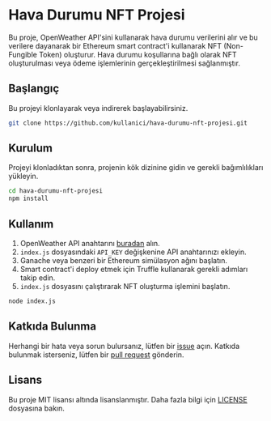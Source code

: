 # Hava Durumu NFT Projesi

Bu proje, OpenWeather API'sini kullanarak hava durumu verilerini alır ve bu verilere dayanarak bir Ethereum smart contract'i kullanarak NFT (Non-Fungible Token) oluşturur. Hava durumu koşullarına bağlı olarak NFT oluşturulması veya ödeme işlemlerinin gerçekleştirilmesi sağlanmıştır.

## Başlangıç

Bu projeyi klonlayarak veya indirerek başlayabilirsiniz.

```bash
git clone https://github.com/kullanici/hava-durumu-nft-projesi.git
```

## Kurulum

Projeyi klonladıktan sonra, projenin kök dizinine gidin ve gerekli bağımlılıkları yükleyin.

```bash
cd hava-durumu-nft-projesi
npm install
```

## Kullanım

1. OpenWeather API anahtarını [buradan](https://openweathermap.org/api) alın.
2. `index.js` dosyasındaki `API_KEY` değişkenine API anahtarınızı ekleyin.
3. Ganache veya benzeri bir Ethereum simülasyon ağını başlatın.
4. Smart contract'i deploy etmek için Truffle kullanarak gerekli adımları takip edin.
5. `index.js` dosyasını çalıştırarak NFT oluşturma işlemini başlatın.

```bash
node index.js
```

## Katkıda Bulunma

Herhangi bir hata veya sorun bulursanız, lütfen bir [issue](https://github.com/kullanici/hava-durumu-nft-projesi/issues) açın. Katkıda bulunmak isterseniz, lütfen bir [pull request](https://github.com/kullanici/hava-durumu-nft-projesi/pulls) gönderin.

## Lisans

Bu proje MIT lisansı altında lisanslanmıştır. Daha fazla bilgi için [LICENSE](LICENSE) dosyasına bakın.
